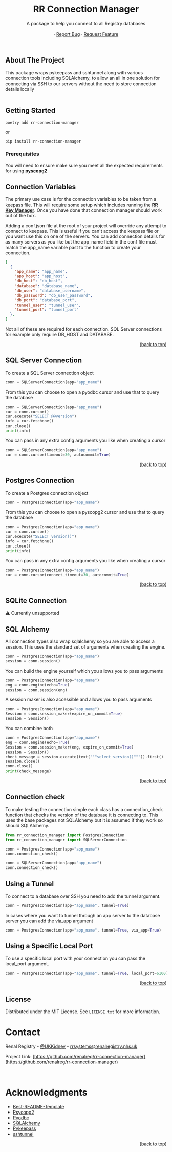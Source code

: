 <a name="readme-top"></a>

<br />
<h1 align="center">RR Connection Manager</h1>

  <p align="center">
    A package to help you connect to all Registry databases
    <br />
    <br />
    ·
    <a href="https://github.com/github_username/repo_name/issues">Report Bug</a>
    ·
    <a href="https://github.com/github_username/repo_name/issues">Request Feature</a>
  </p>
<br/>

## About The Project

This package wraps pykeepass and sshtunnel along with various connection tools including SQLAlchemy, to allow an all in one solution for connecting via SSH to our servers without the need to store connection details locally  
<br/>

## Getting Started

```
poetry add rr-connection-manager
```
or

```
pip install rr-connection-manager
```

### Prerequisites

You will need to ensure make sure you meet all the expected requirements for using <strong><a href="https://www.psycopg.org/docs/install.html#psycopg-vs-psycopg-binary">pyscopg2</a></strong>

## Connection Variables

The primary use case is for the connection variables to be taken from a keepass file. This will require some setup which includes running the <strong><a href="https://github.com/renalreg/rr-key-manager">RR Key Manager</a></strong>. Once you have done that connection manager should work out of the box.

Adding a conf.json file at the root of your project will override any attempt to connect to keepass. This is useful if you can't access the keepass file or you want use this on one of the servers. You can add connection details for as many servers as you like but the app_name field in the conf file must match the app_name variable past to the function to create your connection. 

```json
[
  {
    "app_name": "app_name",
    "app_host": "app_host",
    "db_host": "db_host",
    "database": "database_name",
    "db_user": "database_username",
    "db_password": "db_user_password",
    "db_port": "database_port",
    "tunnel_user": "tunnel_user",
    "tunnel_port": "tunnel_port"
  },
]
```
Not all of these are required for each connection. SQL Server connections for example only require DB_HOST and DATABASE.

<p align="right">(<a href="#readme-top">back to top</a>)</p>

## SQL Server Connection

To create a SQL Server connection object 

``` python
conn = SQLServerConnection(app="app_name")
```

From this you can choose to open a pyodbc cursor and use that to query the database

``` python
conn = SQLServerConnection(app="app_name")
cur = conn.cursor()
cur.execute("SELECT @@version")
info = cur.fetchone()
cur.close()
print(info)
```

You can pass in any extra config arguments you like when creating a cursor

``` python
conn = SQLServerConnection(app="app_name")
cur = conn.cursor(timeout=30, autocommit=True)
```

<p align="right">(<a href="#readme-top">back to top</a>)</p>

## Postgres Connection

To create a Postgres connection object 

``` python
conn = PostgresConnection(app="app_name")
```

From this you can choose to open a pyscopg2 cursor and use that to query the database

``` python
conn = PostgresConnection(app="app_name")
cur = conn.cursor()
cur.execute("SELECT version()")
info = cur.fetchone()
cur.close()
print(info)
```

You can pass in any extra config arguments you like when creating a cursor

``` python
conn = PostgresConnection(app="app_name")
cur = conn.cursor(connect_timeout=30, autocommit=True)
```

<p align="right">(<a href="#readme-top">back to top</a>)</p>

## SQLite Connection

⚠️ Currently unsupported 

## SQL Alchemy

All connection types also wrap sqlalchemy so you are able to access a session. This uses the standard set of arguments when creating the engine.

``` python
conn = PostgresConnection(app="app_name")
session = conn.session()
```

You can build the engine yourself which you allows you to pass arguments

``` python
conn = PostgresConnection(app="app_name")
eng = conn.engine(echo=True)
session = conn.session(eng)
```

A session maker is also accessible and allows you to pass arguments

``` python
conn = PostgresConnection(app="app_name")
Session = conn.session_maker(expire_on_commit=True)
session = Session()
```

You can combine both

``` python
conn = PostgresConnection(app="app_name")
eng = conn.engine(echo=True)
Session = conn.session_maker(eng, expire_on_commit=True)
session = Session()
check_message = session.execute(text("""select version()""")).first()
session.close()
conn.close()
print(check_message)
```

<p align="right">(<a href="#readme-top">back to top</a>)</p>

## Connection check

To make testing the connection simple each class has a connection_check function that checks the version of the database it is connecting to. This uses the base packages not SQLAlchemy but it is assumed if they work so should SQLAlchemy.

```python
from rr_connection_manager import PostgresConnection
from rr_connection_manager import SQLServerConnection

conn = PostgresConnection(app="app_name")
conn.connection_check()

conn = SQLServerConnection(app="app_name")
conn.connection_check()
```

## Using a Tunnel

To connect to a database over SSH you need to add the tunnel argument.

```python
conn = PostgresConnection(app="app_name", tunnel=True)
```

In cases where you want to tunnel through an app server to the database server you can add the via_app argument

```python
conn = PostgresConnection(app="app_name", tunnel=True, via_app=True)
```

## Using a Specific Local Port
To use a specific local port with your connection you can pass the local_port argument.

```python
conn = PostgresConnection(app="app_name", tunnel=True, local_port=6100)
```

<p align="right">(<a href="#readme-top">back to top</a>)</p>



<!-- LICENSE -->
## License

Distributed under the MIT License. See `LICENSE.txt` for more information.


# Contact

Renal Registry - [@UKKidney](https://twitter.com/@UKKidney) - rrsystems@renalregistry.nhs.uk

Project Link: [https://github.com/renalreg/rr-connection-manager](https://github.com/renalreg/rr-connection-manager)

<br />


# Acknowledgments

- [Best-README-Template](https://github.com/othneildrew/Best-README-Template)
- [Psycopg2](https://www.psycopg.org/)
- [Pyodbc](https://github.com/mkleehammer/pyodbc/wiki)
- [SQLAlchemy](https://www.sqlalchemy.org/)
- [Pykeepass](https://github.com/libkeepass/pykeepass)
- [sshtunnel](https://github.com/pahaz/sshtunnel)

<p align="right">(<a href="#readme-top">back to top</a>)</p>


[issues-shield]: https://img.shields.io/github/issues/renalreg/rr-connection-manager.svg?style=for-the-badge
[issues-url]: https://github.com/renalreg/rr-connection-manager/issues
[license-shield]: https://img.shields.io/github/license/renalreg/rr-connection-manager.svg?style=for-the-badge
[license-url]: https://github.com/renalreg/rr-connection-manager/blob/main/LICENSE

